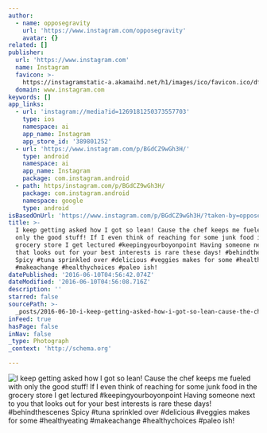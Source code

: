 ```yaml
---
author:
  - name: opposegravity
    url: 'https://www.instagram.com/opposegravity'
    avatar: {}
related: []
publisher:
  url: 'https://www.instagram.com'
  name: Instagram
  favicon: >-
    https://instagramstatic-a.akamaihd.net/h1/images/ico/favicon.ico/dfa85bb1fd63.ico
  domain: www.instagram.com
keywords: []
app_links:
  - url: 'instagram://media?id=1269181250373557703'
    type: ios
    namespace: ai
    app_name: Instagram
    app_store_id: '389801252'
  - url: 'https://www.instagram.com/p/BGdCZ9wGh3H/'
    type: android
    namespace: ai
    app_name: Instagram
    package: com.instagram.android
  - path: https/instagram.com/p/BGdCZ9wGh3H/
    package: com.instagram.android
    namespace: google
    type: android
isBasedOnUrl: 'https://www.instagram.com/p/BGdCZ9wGh3H/?taken-by=opposegravity'
title: >-
  I keep getting asked how I got so lean! Cause the chef keeps me fueled with
  only the good stuff! If I even think of reaching for some junk food in the
  grocery store I get lectured #keepingyourboyonpoint Having someone next to you
  that looks out for your best interests is rare these days! #behindthescenes
  Spicy #tuna sprinkled over #delicious #veggies makes for some #healthyeating
  #makeachange #healthychoices #paleo ish!
datePublished: '2016-06-10T04:56:42.074Z'
dateModified: '2016-06-10T04:56:08.716Z'
description: ''
starred: false
sourcePath: >-
  _posts/2016-06-10-i-keep-getting-asked-how-i-got-so-lean-cause-the-chef-keeps.md
inFeed: true
hasPage: false
inNav: false
_type: Photograph
_context: 'http://schema.org'

---
```

![I keep getting asked how I got so lean! Cause the chef keeps me fueled with only the good stuff! If I even think of reaching for some junk food in the grocery store I get lectured #keepingyourboyonpoint Having someone next to you that looks out for your best interests is rare these days! #behindthescenes Spicy #tuna sprinkled over #delicious #veggies makes for some #healthyeating #makeachange #healthychoices #paleo ish!](https://scontent.cdninstagram.com/t51.2885-15/sh0.08/e35/p640x640/13392887_1697177870546266_724307815_n.jpg?ig_cache_key=MTI2OTE4MTI1MDM3MzU1NzcwMw%3D%3D.2)